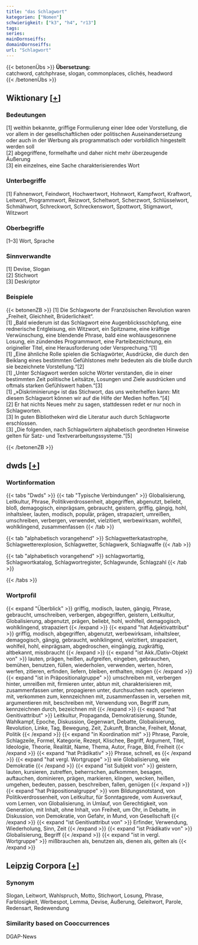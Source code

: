 ```yaml
---
title: "das Schlagwort"
kategorien: ["Nomen"]
schwierigkeit: ["k3", "h4", "r13"]
tags:
series:
mainDornseiffs:
domainDornseiffs:
url: "Schlagwort"
---
```


{{< betonenÜbs >}}
**Übersetzung:**  
catchword, catchphrase, slogan, commonplaces, clichés, headword  
{{< /betonenÜbs >}}

## Wiktionary [[+](https://de.wiktionary.org/wiki/Schlagwort)]

### Bedeutungen
[1] weithin bekannte, griffige Formulierung einer Idee oder Vorstellung, die vor allem in der gesellschaftlichen oder politischen Auseinandersetzung oder auch in der Werbung als programmatisch oder vorbildlich hingestellt werden soll  
[2] abgegriffene, formelhafte und daher nicht mehr überzeugende Äußerung  
[3] ein einzelnes, eine Sache charakterisierendes Wort  

### Unterbegriffe
[1] Fahnenwort, Feindwort, Hochwertwort, Hohnwort, Kampfwort, Kraftwort, Leitwort, Programmwort, Reizwort, Scheltwort, Scherzwort, Schlüsselwort, Schmähwort, Schreckwort, Schreckenswort, Spottwort, Stigmawort, Witzwort  

### Oberbegriffe
[1–3] Wort, Sprache  

### Sinnverwandte
[1] Devise, Slogan  
[2] Stichwort  
[3] Deskriptor  

### Beispiele
{{< betonenZB >}}
[1] Die Schlagworte der Französischen Revolution waren „Freiheit, Gleichheit, Brüderlichkeit“.  
[1] „Bald wiederum ist das Schlagwort eine Augenblicksschöpfung, eine rednerische Entgleisung, ein Witzwort, ein Spitzname, eine kräftige Verwünschung, eine blendende Phrase, bald eine wohlausgesonnene Losung, ein zündendes Programmwort, eine Parteibezeichnung, ein origineller Titel, eine Herausforderung oder Versprechung.“[1]  
[1] „Eine ähnliche Rolle spielen die Schlagwörter, Ausdrücke, die durch den Beiklang eines bestimmten Gefühlstones mehr bedeuten als die bloße durch sie bezeichnete Vorstellung.“[2]  
[1] „Unter Schlagwort werden solche Wörter verstanden, die in einer bestimmten Zeit politische Leitsätze, Losungen und Ziele ausdrücken und oftmals starken Gefühlswert haben.“[3]  
[1] „»Diskriminierung« ist das Stichwort, das uns weiterhelfen kann: Mit diesem Schlagwort können wir auf die Hilfe der Medien hoffen.“[4]  
[2] Er hat nichts Neues mehr zu sagen, stattdessen redet er nur noch in Schlagworten.  
[3] In guten Bibliotheken wird die Literatur auch durch Schlagworte erschlossen.  
[3] „Die folgenden, nach Schlagwörtern alphabetisch geordneten Hinweise gelten für Satz- und Textverarbeitungssysteme.“[5]  

{{< /betonenZB >}}


## dwds [[+](https://www.dwds.de/wb/Schlagwort)]

### Wortinformation
{{< tabs "Dwds" >}}
{{< tab "Typische Verbindungen" >}}
Globalisierung, Leitkultur, Phrase, Politikverdrossenheit, abgegriffen, abgenutzt, beliebt, bloß, demagogisch, einprägsam, gebraucht, geistern, griffig, gängig, hohl, inhaltsleer, lauten, modisch, populär, prägen, strapaziert, umreißen, umschreiben, verbergen, verwendet, vielzitiert, werbewirksam, wohlfeil, wohlklingend, zusammenfassen
{{< /tab >}}

{{< tab "alphabetisch vorangehend" >}}
Schlagwetterkatastrophe, Schlagwetterexplosion, Schlagwetter, Schlagwerk, Schlagwaffe
{{< /tab >}}

{{< tab "alphabetisch vorangehend" >}}
schlagwortartig, Schlagwortkatalog, Schlagwortregister, Schlagwunde, Schlagzahl
{{< /tab >}}

{{< /tabs >}}

### Wortprofil
{{< expand "Überblick" >}} griffig, modisch, lauten, gängig, Phrase, gebraucht, umschreiben, verbergen, abgegriffen, geistern, Leitkultur, Globalisierung, abgenutzt, prägen, beliebt, hohl, wohlfeil, demagogisch, wohlklingend, strapaziert {{< /expand >}}
{{< expand "hat Adjektivattribut" >}} griffig, modisch, abgegriffen, abgenutzt, werbewirksam, inhaltsleer, demagogisch, gängig, gebraucht, wohlklingend, vielzitiert, strapaziert, wohlfeil, hohl, einprägsam, abgedroschen, eingängig, zugkräftig, altbekannt, missbraucht {{< /expand >}}
{{< expand "ist Akk./Dativ-Objekt von" >}} lauten, prägen, heißen, aufgreifen, eingeben, gebrauchen, bemühen, benutzen, füllen, wiederholen, verwenden, werten, hören, werfen, zitieren, erfinden, liefern, bleiben, enthalten, mögen {{< /expand >}}
{{< expand "ist in Präpositionalgruppe" >}} umschreiben mit, verbergen hinter, umreißen mit, firmieren unter, abtun mit, charakterisieren mit, zusammenfassen unter, propagieren unter, durchsuchen nach, operieren mit, verkommen zum, kennzeichnen mit, zusammenfassen in, versehen mit, argumentieren mit, beschreiben mit, Verwendung von, Begriff zum, kennzeichnen durch, bezeichnen mit {{< /expand >}}
{{< expand "hat Genitivattribut" >}} Leitkultur, Propaganda, Demokratisierung, Stunde, Wahlkampf, Epoche, Diskussion, Gegenwart, Debatte, Globalisierung, Revolution, Linke, Tag, Bewegung, Zeit, Zukunft, Branche, Freiheit, Monat, Politik {{< /expand >}}
{{< expand "in Koordination mit" >}} Phrase, Parole, Schlagzeile, Formel, Kategorie, Rezept, Klischee, Begriff, Argument, Titel, Ideologie, Theorie, Realität, Name, Thema, Autor, Frage, Bild, Freiheit {{< /expand >}}
{{< expand "hat Prädikativ" >}} Phrase, schnell, es {{< /expand >}}
{{< expand "hat vergl. Wortgruppe" >}} wie Globalisierung, wie Demokratie {{< /expand >}}
{{< expand "ist Subjekt von" >}} geistern, lauten, kursieren, zutreffen, beherrschen, aufkommen, besagen, auftauchen, dominieren, prägen, markieren, klingen, wecken, heißen, umgehen, bedeuten, passen, beschreiben, fallen, genügen {{< /expand >}}
{{< expand "hat Präpositionalgruppe" >}} vom Bildungsnotstand, von Politikverdrossenheit, von Leitkultur, für Sonntagsrede, vom Ausverkauf, vom Lernen, von Globalisierung, in Umlauf, von Gerechtigkeit, von Generation, mit Inhalt, ohne Inhalt, von Freiheit, um Ohr, in Debatte, in Diskussion, von Demokratie, von Gefahr, in Mund, von Gesellschaft {{< /expand >}}
{{< expand "ist Genitivattribut von" >}} Erfinder, Verwendung, Wiederholung, Sinn, Zeit {{< /expand >}}
{{< expand "ist Prädikativ von" >}} Globalisierung, Begriff {{< /expand >}}
{{< expand "ist in vergl. Wortgruppe" >}} mißbrauchen als, benutzen als, dienen als, gelten als {{< /expand >}}

## Leipzig Corpora [[+](https://corpora.uni-leipzig.de/en/res?word=Schlagwort&corpusId=deu_newscrawl-public_2018)]


### Synonym
Slogan, Leitwort, Wahlspruch, Motto, Stichwort, Losung, Phrase, Farblosigkeit, Werbespot, Lemma, Devise, Äußerung, Geleitwort, Parole, Redensart, Redewendung


### Similarity based on Cooccurrences
DGAP-News

